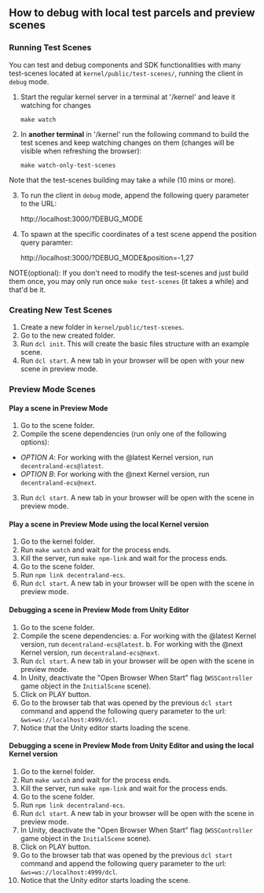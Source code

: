 ## How to debug with local test parcels and preview scenes

### Running Test Scenes

You can test and debug components and SDK functionalities with many test-scenes located at `kernel/public/test-scenes/`, running the client in `debug` mode.

1. Start the regular kernel server in a terminal at '/kernel' and leave it watching for changes

    `make watch`

2. In **another terminal** in '/kernel' run the following command to build the test scenes and keep watching changes on them (changes will be visible when refreshing the browser):

    `make watch-only-test-scenes`

Note that the test-scenes building may take a while (10 mins or more).

3. To run the client in `debug` mode, append the following query parameter to the URL:

    http://localhost:3000/?DEBUG_MODE

4. To spawn at the specific coordinates of a test scene append the position query paramter:

    http://localhost:3000/?DEBUG_MODE&position=-1,27

NOTE(optional): If you don't need to modify the test-scenes and just build them once, you may only run once `make test-scenes` (it takes a while) and that'd be it.

### Creating New Test Scenes

1. Create a new folder in `kernel/public/test-scenes`.
2. Go to the new created folder.
3. Run `dcl init`. This will create the basic files structure with an example scene.
4. Run `dcl start`. A new tab in your browser will be open with your new scene in preview mode.

### Preview Mode Scenes

#### Play a scene in Preview Mode

1. Go to the scene folder.
2. Compile the scene dependencies (run only one of the following options):
  - *OPTION A*: For working with the @latest Kernel version, run `decentraland-ecs@latest`.
  - *OPTION B*: For working with the @next Kernel version, run `decentraland-ecs@next`.
3. Run `dcl start`. A new tab in your browser will be open with the scene in preview mode.

#### Play a scene in Preview Mode using the local Kernel version

1. Go to the kernel folder. 
2. Run `make watch` and wait for the process ends.
3. Kill the server, run `make npm-link` and wait for the process ends.
4. Go to the scene folder.
5. Run `npm link decentraland-ecs`.
6. Run `dcl start`. A new tab in your browser will be open with the scene in preview mode.

#### Debugging a scene in Preview Mode from Unity Editor

1. Go to the scene folder.
2. Compile the scene dependencies:
   a. For working with the @latest Kernel version, run `decentraland-ecs@latest`.
   b. For working with the @next Kernel version, run `decentraland-ecs@next`.
3. Run `dcl start`. A new tab in your browser will be open with the scene in preview mode.
4. In Unity, deactivate the "Open Browser When Start" flag (`WSSController` game object in the `InitialScene` scene).
5. Click on PLAY button.
6. Go to the browser tab that was opened by the previous `dcl start` command and append the following query parameter to the url: `&ws=ws://localhost:4999/dcl`.
7. Notice that the Unity editor starts loading the scene.

#### Debugging a scene in Preview Mode from Unity Editor and using the local Kernel version

1. Go to the kernel folder. 
2. Run `make watch` and wait for the process ends.
3. Kill the server, run `make npm-link` and wait for the process ends.
4. Go to the scene folder.
5. Run `npm link decentraland-ecs`.
6. Run `dcl start`. A new tab in your browser will be open with the scene in preview mode.
7. In Unity, deactivate the "Open Browser When Start" flag (`WSSController` game object in the `InitialScene` scene).
8. Click on PLAY button.
9. Go to the browser tab that was opened by the previous `dcl start` command and append the following query parameter to the url: `&ws=ws://localhost:4999/dcl`.
10. Notice that the Unity editor starts loading the scene.
